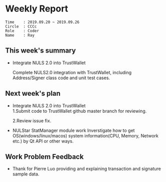 # Weekly Report 
```
Time    : 2019.09.20 ~ 2019.09.26
Circle	: CCCc
Role    : Coder
Name    : Ray
```
## This week's summary

- Integrate NULS 2.0 into TrustWallet
  
  Complete NULS2.0 integration with TrustWallet, including Address/Signer class code and unit test cases.

## Next week's plan
- Integrate NULS 2.0 into TrustWallet  
  1.Submit code to TrustWallet github master branch for reviewing.

  2.Review issue fix.
- NULStar StatManager module work
  Inverstigate how to get OS(windows/linux/macos) system information(CPU, Memory, Network etc.) by Qt API or other ways.


## Work Problem Feedback

- Thank for Pierre Luo providing and explaining transaction and signature sample data.

